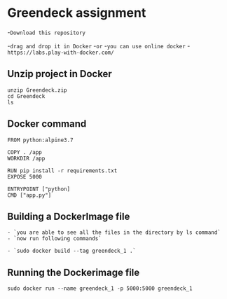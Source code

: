 # Greendeck assignment

-`Download this repository`

-`drag and drop it in Docker` -`or` -`you can use online docker` -`https://labs.play-with-docker.com/`

## Unzip project in Docker

```
unzip Greendeck.zip
cd Greendeck
ls
```

## Docker command

```
FROM python:alpine3.7

COPY . /app
WORKDIR /app

RUN pip install -r requirements.txt
EXPOSE 5000

ENTRYPOINT ["python]
CMD ["app.py"]

```

## Building a DockerImage file

```
- `you are able to see all the files in the directory by ls command`
- `now run following commands`

- `sudo docker build --tag greendeck_1 .`
```

## Running the Dockerimage file

```
sudo docker run --name greendeck_1 -p 5000:5000 greendeck_1
```
